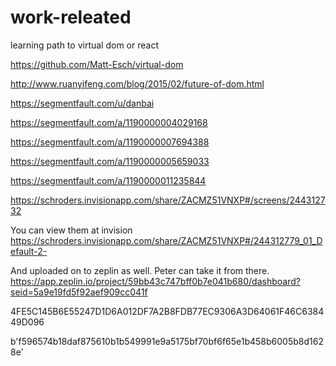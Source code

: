 # work-releated

learning path to virtual dom or react

https://github.com/Matt-Esch/virtual-dom

http://www.ruanyifeng.com/blog/2015/02/future-of-dom.html

https://segmentfault.com/u/danbai

https://segmentfault.com/a/1190000004029168

https://segmentfault.com/a/1190000007694388

https://segmentfault.com/a/1190000005659033

https://segmentfault.com/a/1190000011235844


https://schroders.invisionapp.com/share/ZACMZ51VNXP#/screens/244312732

You can view them at invision
https://schroders.invisionapp.com/share/ZACMZ51VNXP#/244312779_01_Default-2- 

And uploaded on to zeplin as well. Peter can take it from there.
https://app.zeplin.io/project/59bb43c747bff0b7e041b680/dashboard?seid=5a9e19fd5f92aef909cc041f


4FE5C145B6E55247D1D6A012DF7A2B8FDB77EC9306A3D64061F46C638449D096

b'f596574b18daf875610b1b549991e9a5175bf70bf6f65e1b458b6005b8d1628e'
